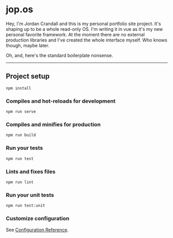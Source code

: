 # jop.os
Hey, I'm Jordan Crandall and this is my personal portfolio site project. It's shaping up to be a whole read-only OS. I'm writing it in vue as it's my new personal favorite framework. At the moment there are no external production libraries and I've created the whole interface myself. Who knows though, maybe later. 

Oh, and, here's the standard boilerplate nonsense.

---------------------------------------------------------------------

## Project setup
```
npm install
```

### Compiles and hot-reloads for development
```
npm run serve
```

### Compiles and minifies for production
```
npm run build
```

### Run your tests
```
npm run test
```

### Lints and fixes files
```
npm run lint
```

### Run your unit tests
```
npm run test:unit
```

### Customize configuration
See [Configuration Reference](https://cli.vuejs.org/config/).
